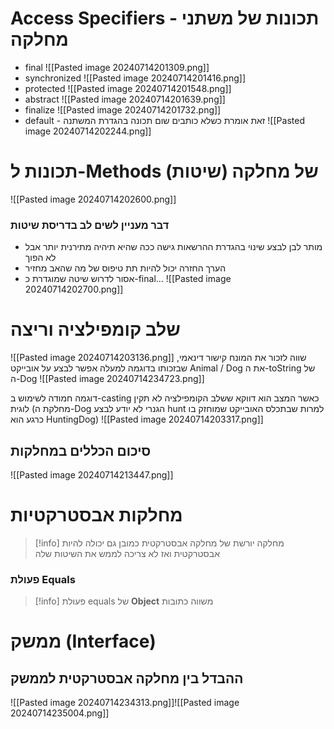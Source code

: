 # Access Specifiers - תכונות של משתני מחלקה
- final
  ![[Pasted image 20240714201309.png]]
- synchronized
  ![[Pasted image 20240714201416.png]]
- protected
  ![[Pasted image 20240714201548.png]]
- abstract
  ![[Pasted image 20240714201639.png]]
- finalize  ![[Pasted image 20240714201732.png]]
- default - זאת אומרת כשלא כותבים שום תכונה בהגדרת המשתנה
  ![[Pasted image 20240714202244.png]]
# תכונות ל-Methods (שיטות) של מחלקה
![[Pasted image 20240714202600.png]]
### דבר מעניין לשים לב בדריסת שיטות
- מותר לבן לבצע שינוי בהגדרת ההרשאות גישה ככה שהיא תיהיה מתירנית יותר אבל לא הפוך
- הערך החזרה יכול להיות תת טיפוס של מה שהאב מחזיר
- אסור לדרוש שיטה שמוגדרת כ-final...
![[Pasted image 20240714202700.png]]

# שלב קומפילציה וריצה
![[Pasted image 20240714203136.png]]
שווה לזכור את המונח קישור דינאמי, שבזכותו בדוגמה למעלה אפשר לבצע על אובייקט Animal / Dog את ה-toString של ה-Dog
![[Pasted image 20240714234723.png]]

דוגמה חמודה לשימוש ב-casting כאשר המצב הוא דווקא ששלב הקומפילציה לא תקין לוגית (מחלקת ה-Dog הגנרי לא יודע לבצע hunt למרות שבתכלס האובייקט שמוחזק בו כרגע הוא HuntingDog)
![[Pasted image 20240714203317.png]]


## סיכום הכללים במחלקות
![[Pasted image 20240714213447.png]]

# מחלקות אבסטרקטיות

> [!info] מחלקה יורשת של מחלקה אבסטרקטית כמובן גם יכולה להיות אבסטרקטית ואז לא צריכה לממש את השיטות שלה

### פעולת Equals
> [!info] פעולת equals של **Object** משווה כתובות




# ממשק (Interface)
## ההבדל בין מחלקה אבסטרקטית לממשק
![[Pasted image 20240714234313.png]]![[Pasted image 20240714235004.png]]